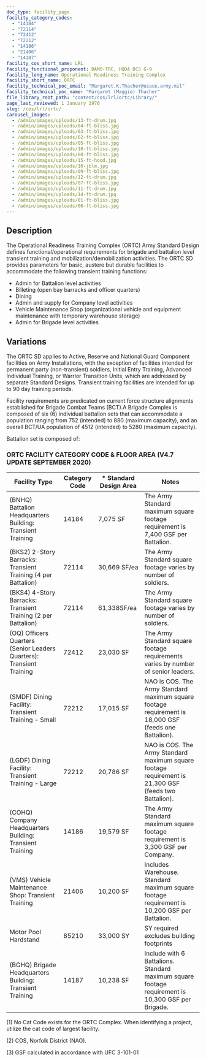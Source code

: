 ```yaml
---
doc_type: facility_page
facility_category_codes:
  - "14184"
  - "72114"
  - "72412"
  - "72212"
  - "14186"
  - "21406"
  - "14187"
facility_cos_short_name: LRL
facility_functional_proponent: DAMO-TRC, HQDA DCS G-9
facility_long_name: Operational Readiness Training Complex
facility_short_name: ORTC
facility_technical_poc_email: "Margaret.K.Thacher@usace.army.mil"
facility_technical_poc_name: "Margaret (Maggie) Thacher"
file_library_root_path: "content/cos/lrl/ortc/Library/"
page_last_reviewed: 1 January 1970
slug: /cos/lrl/ortc/
carousel_images:
  - /admin/images/uploads/13-ft-drum.jpg
  - /admin/images/uploads/04-ft-bliss.jpg
  - /admin/images/uploads/03-ft-bliss.jpg
  - /admin/images/uploads/02-ft-bliss.jpg
  - /admin/images/uploads/05-ft-bliss.jpg
  - /admin/images/uploads/10-ft-bliss.jpg
  - /admin/images/uploads/08-ft-bliss.jpg
  - /admin/images/uploads/15-ft-hood.jpg
  - /admin/images/uploads/16-jblm.jpg
  - /admin/images/uploads/09-ft-bliss.jpg
  - /admin/images/uploads/12-ft-drum.jpg
  - /admin/images/uploads/07-ft-bliss.jpg
  - /admin/images/uploads/11-ft-drum.jpg
  - /admin/images/uploads/14-ft-drum.jpg
  - /admin/images/uploads/01-ft-bliss.jpg
  - /admin/images/uploads/06-ft-bliss.jpg
---
```


## Description

The Operational Readiness Training Complex (ORTC) Army Standard Design defines functional/operational requirements for brigade and battalion level transient training and mobilization/demobilization activities. The ORTC SD provides parameters for basic, austere but durable facilities to accommodate the following transient training functions:

- Admin for Battalion level activities
- Billeting (open bay barracks and officer quarters)
- Dining
- Admin and supply for Company level activities
- Vehicle Maintenance Shop (organizational vehicle and equipment maintenance with temporary warehouse storage)
- Admin for Brigade level activities

## Variations

The ORTC SD applies to Active, Reserve and National Guard Component facilities on Army Installations, with the exception of facilities intended for permanent party (non-transient) soldiers, Initial Entry Training, Advanced Individual Training, or Warrior Transition Units, which are addressed by separate Standard Designs. Transient training facilities are intended for up to 90 day training periods.

Facility requirements are predicated on current force structure alignments established for Brigade Combat Teams (BCT).A Brigade Complex is composed of six (6) individual battalion sets that can accommodate a population ranging from 752 (intended) to 880 (maximum capacity), and an overall BCT/UA population of 4512 (intended) to 5280 (maximum capacity).

Battalion set is composed of:

### ORTC FACILITY CATEGORY CODE & FLOOR AREA (V4.7 UPDATE SEPTEMBER 2020)

| Facility Type                                                        | Category Code | \* Standard Design Area | Notes                                                                                                 |
| -------------------------------------------------------------------- | ------------- | ----------------------- | ----------------------------------------------------------------------------------------------------- |
| (BNHQ) Battalion Headquarters Building: Transient Training           | 14184         | 7,075 SF                | The Army Standard maximum square footage requirement is 7,400 GSF per Battalion.                      |
| (BKS2) 2-Story Barracks: Transient Training (4 per Battalion)        | 72114         | 30,669 SF/ea            | The Army Standard square footage varies by number of soldiers.                                        |
| (BKS4) 4-Story Barracks: Transient Training (2 per Battalion)        | 72114         | 61,338SF/ea             | The Army Standard square footage varies by number of soldiers.                                        |
| (OQ) Officers Quarters (Senior Leaders Quarters): Transient Training | 72412         | 23,030 SF               | The Army Standard square footage requirements varies by number of senior leaders. |
| (SMDF) Dining Facility: Transient Training - Small                   | 72212         | 17,015 SF               | NAO is COS. The Army Standard maximum square footage requirement is 18,000 GSF (feeds one Battalion). |
| (LGDF) Dining Facility: Transient Training - Large                   | 72212         | 20,786 SF               | NAO is COS. The Army Standard maximum square footage requirement is 21,300 GSF (feeds two Battalion). |
| (COHQ) Company Headquarters Building: Transient Training             | 14186         | 19,579 SF               | The Army Standard maximum square footage requirement is 3,300 GSF per Company.                        |
| (VMS) Vehicle Maintenance Shop: Transient Training                   | 21406         | 10,200 SF               | Includes Warehouse. Standard maximum square footage requirement is 10,200 GSF per Battalion.          |
| Motor Pool Hardstand                                                 | 85210         | 33,000 SY               | SY required excludes building footprints                                                              |
| (BGHQ) Brigade Headquarters Building: Transient Training             | 14187         | 10,238 SF               | Include with 6 Battalions. Standard maximum square footage requirement is 10,300 GSF per Brigade.     |

(1) No Cat Code exists for the ORTC Complex. When identifying a project, utilize the cat code of largest facility.

(2) COS, Norfolk District (NAO).

(3) GSF calculated in accordance with UFC 3-101-01
